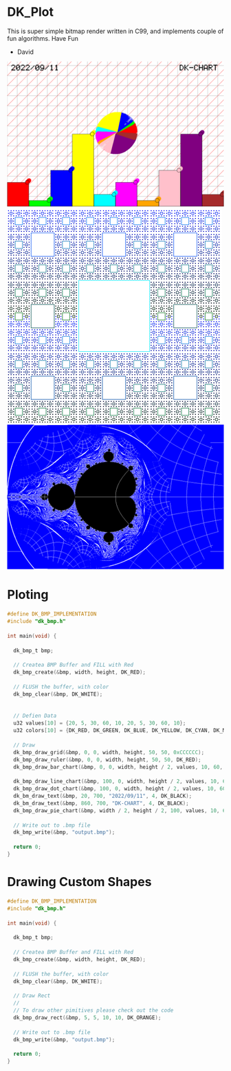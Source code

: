 
# DK_Plot

This is super simple bitmap render written in C99, and implements couple of fun algorithms.
Have Fun

- David

<img src="https://github.com/dkvilo/dk_plot/blob/master/samples/plot.bmp" />

<img src="https://github.com/dkvilo/dk_plot/blob/master/samples/sierpinski_carpet.bmp" />

<img src="https://github.com/dkvilo/dk_plot/blob/master/samples/mandelbrot.bmp" />

# Ploting

```c
#define DK_BMP_IMPLEMENTATION
#include "dk_bmp.h"

int main(void) {

  dk_bmp_t bmp; 

  // Createa BMP Buffer and FILL with Red
  dk_bmp_create(&bmp, width, height, DK_RED);
  
  // FLUSH the buffer, with color
  dk_bmp_clear(&bmp, DK_WHITE);


  // Defien Data
  u32 values[10] = {20, 5, 30, 60, 10, 20, 5, 30, 60, 10};
  u32 colors[10] = {DK_RED, DK_GREEN, DK_BLUE, DK_YELLOW, DK_CYAN, DK_MAGENTA, DK_ORANGE, DK_PINK, DK_PURPLE, DK_BROWN};

  // Draw
  dk_bmp_draw_grid(&bmp, 0, 0, width, height, 50, 50, 0xCCCCCC);
  dk_bmp_draw_ruler(&bmp, 0, 0, width, height, 50, 50, DK_RED);
  dk_bmp_draw_bar_chart(&bmp, 0, 0, width, height / 2, values, 10, 60, colors);

  dk_bmp_draw_line_chart(&bmp, 100, 0, width, height / 2, values, 10, 60, colors);
  dk_bmp_draw_dot_chart(&bmp, 100, 0, width, height / 2, values, 10, 60, colors);
  dk_bm_draw_text(&bmp, 20, 700, "2022/09/11", 4, DK_BLACK);
  dk_bm_draw_text(&bmp, 860, 700, "DK-CHART", 4, DK_BLACK);
  dk_bmp_draw_pie_chart(&bmp, width / 2, height / 2, 100, values, 10, 60, colors);

  // Write out to .bmp file
  dk_bmp_write(&bmp, "output.bmp");
  
  return 0;
} 
```

# Drawing Custom Shapes

```c
#define DK_BMP_IMPLEMENTATION
#include "dk_bmp.h"

int main(void) {

  dk_bmp_t bmp; 

  // Createa BMP Buffer and FILL with Red
  dk_bmp_create(&bmp, width, height, DK_RED);
  
  // FLUSH the buffer, with color
  dk_bmp_clear(&bmp, DK_WHITE);

  // Draw Rect
  //
  // To draw other pimitives please check out the code
  dk_bmp_draw_rect(&bmp, 5, 5, 10, 10, DK_ORANGE);

  // Write out to .bmp file
  dk_bmp_write(&bmp, "output.bmp");
  
  return 0;
} 
```


